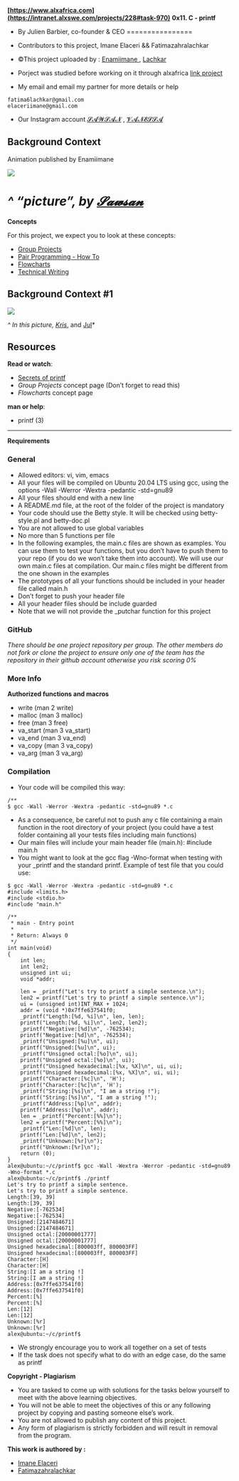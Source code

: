 **[https://www.alxafrica.com](https://intranet.alxswe.com/projects/228#task-970)** **0x11. C - printf**
-   By Julien Barbier, co-founder & CEO
================

-   Contributors to this project, Imane Elaceri && Fatimazahralachkar 
-   ©This project uploaded by : [Enamiimane
](https://github.com/Imane47250) , [Lachkar](https://github.com/Fatimazahralachkar)
-   Porject was studied before working on it through alxafrica [link project](https://intranet.alxswe.com/projects/228#task-970)
-   My email and email my partner for more details or help 
```
fatima6lachkar@gmail.com
elaceriimane@gmail.com
``` 
-   Our Instagram account [𝓢𝓐𝓦𝓢𝓐𝓝](https://www.instagram.com/imane_elaceri/) , [𝓥𝓐𝓝𝓔𝓢𝓢𝓐](https://www.instagram.com/fatimaezzahra_lachkar/)

Background Context 
------------------
Animation published by Enamiimane


![](https://media.tenor.com/_Eng0LkAtioAAAAC/anime-girl.gif)

*^ “picture”, by [𝓢𝓪𝔀𝓼𝓪𝓷](https://www.instagram.com/imane_elaceri/")* 
================

**Concepts**

For this project, we expect you to look at these concepts:

-   [Group Projects](https://intranet.alxswe.com/concepts/111 "Group Projects")
-   [Pair Programming - How To](https://intranet.alxswe.com/concepts/121 "Pair Programming - How To")
-   [Flowcharts](https://intranet.alxswe.com/concepts/130 "Flowcharts")
-   [Technical Writing](https://intranet.alxswe.com/concepts/225 "Technical Writing")

Background Context #1
------------------

![](https://s3.amazonaws.com/intranet-projects-files/holbertonschool-low_level_programming/228/printf.png)

*^ In this picture, [Kris](https://intranet.alxswe.com/rltoken/X_vDffLlUpbtqnubfnQx8Q "Kris")*, and [Jul](https://intranet.alxswe.com/rltoken/X_vDffLlUpbtqnubfnQx8Q "Jul")*

Resources
---------

**Read or watch**:

-   [Secrets of printf](https://intranet.alxswe.com/rltoken/7Vw7aUWgwC7JYUrqI4bh4Q "Secrets of printf")
-   *Group Projects* concept page (Don’t forget to read this)
-   *Flowcharts* concept page

**man or help**:

-    printf (3)

------------

**Requirements**

### General

-   Allowed editors: vi, vim, emacs
-   All your files will be compiled on Ubuntu 20.04 LTS using gcc, using the options -Wall -Werror -Wextra -pedantic -std=gnu89
-   All your files should end with a new line
-   A README.md file, at the root of the folder of the project is mandatory
-   Your code should use the Betty style. It will be checked using betty-style.pl and betty-doc.pl
-   You are not allowed to use global variables
-   No more than 5 functions per file
-   In the following examples, the main.c files are shown as examples. You can use them to test your functions, but you don’t have to push them to your repo (if you do we won’t take them into account). We will use our own main.c files at compilation. Our main.c files might be different from the one shown in the examples
-   The prototypes of all your functions should be included in your header file called main.h
-   Don’t forget to push your header file
-   All your header files should be include guarded
-   Note that we will not provide the _putchar function for this project

### GitHub

*There should be one project repository per group. The other members do not fork or clone the project to ensure only one of the team has the repository in their github account otherwise you risk scoring 0%*

### More Info

**Authorized functions and macros**

-   write (man 2 write)
-   malloc (man 3 malloc)
-   free (man 3 free)
-   va_start (man 3 va_start)
-   va_end (man 3 va_end)
-   va_copy (man 3 va_copy)
-   va_arg (man 3 va_arg)

### Compilation

-   Your code will be compiled this way:

```
/**
$ gcc -Wall -Werror -Wextra -pedantic -std=gnu89 *.c
``` 
-   As a consequence, be careful not to push any c file containing a main function in the root directory of your project (you could have a test folder containing all your tests files including main functions)
-   Our main files will include your main header file (main.h): #include main.h
-   You might want to look at the gcc flag -Wno-format when testing with your _printf and the standard printf. Example of test file that you could use:
```
$ gcc -Wall -Werror -Wextra -pedantic -std=gnu89 *.c
#include <limits.h>
#include <stdio.h>
#include "main.h"

/**
 * main - Entry point
 *
 * Return: Always 0
 */
int main(void)
{
    int len;
    int len2;
    unsigned int ui;
    void *addr;

    len = _printf("Let's try to printf a simple sentence.\n");
    len2 = printf("Let's try to printf a simple sentence.\n");
    ui = (unsigned int)INT_MAX + 1024;
    addr = (void *)0x7ffe637541f0;
    _printf("Length:[%d, %i]\n", len, len);
    printf("Length:[%d, %i]\n", len2, len2);
    _printf("Negative:[%d]\n", -762534);
    printf("Negative:[%d]\n", -762534);
    _printf("Unsigned:[%u]\n", ui);
    printf("Unsigned:[%u]\n", ui);
    _printf("Unsigned octal:[%o]\n", ui);
    printf("Unsigned octal:[%o]\n", ui);
    _printf("Unsigned hexadecimal:[%x, %X]\n", ui, ui);
    printf("Unsigned hexadecimal:[%x, %X]\n", ui, ui);
    _printf("Character:[%c]\n", 'H');
    printf("Character:[%c]\n", 'H');
    _printf("String:[%s]\n", "I am a string !");
    printf("String:[%s]\n", "I am a string !");
    _printf("Address:[%p]\n", addr);
    printf("Address:[%p]\n", addr);
    len = _printf("Percent:[%%]\n");
    len2 = printf("Percent:[%%]\n");
    _printf("Len:[%d]\n", len);
    printf("Len:[%d]\n", len2);
    _printf("Unknown:[%r]\n");
    printf("Unknown:[%r]\n");
    return (0);
}
alex@ubuntu:~/c/printf$ gcc -Wall -Wextra -Werror -pedantic -std=gnu89 -Wno-format *.c
alex@ubuntu:~/c/printf$ ./printf
Let's try to printf a simple sentence.
Let's try to printf a simple sentence.
Length:[39, 39]
Length:[39, 39]
Negative:[-762534]
Negative:[-762534]
Unsigned:[2147484671]
Unsigned:[2147484671]
Unsigned octal:[20000001777]
Unsigned octal:[20000001777]
Unsigned hexadecimal:[800003ff, 800003FF]
Unsigned hexadecimal:[800003ff, 800003FF]
Character:[H]
Character:[H]
String:[I am a string !]
String:[I am a string !]
Address:[0x7ffe637541f0]
Address:[0x7ffe637541f0]
Percent:[%]
Percent:[%]
Len:[12]
Len:[12]
Unknown:[%r]
Unknown:[%r]
alex@ubuntu:~/c/printf$
``` 
-   We strongly encourage you to work all together on a set of tests
-   If the task does not specify what to do with an edge case, do the same as printf

**Copyright - Plagiarism**

-   You are tasked to come up with solutions for the tasks below yourself to meet with the above learning objectives.
-   You will not be able to meet the objectives of this or any following project by copying and pasting someone else’s work.
-   You are not allowed to publish any content of this project.
-   Any form of plagiarism is strictly forbidden and will result in removal from the program.

**This work is authored by :**
-   [Imane Elaceri](https://www.instagram.com/imane_elaceri/)
-   [Fatimazahralachkar](https://www.instagram.com/fatimaezzahra_lachkar/)
